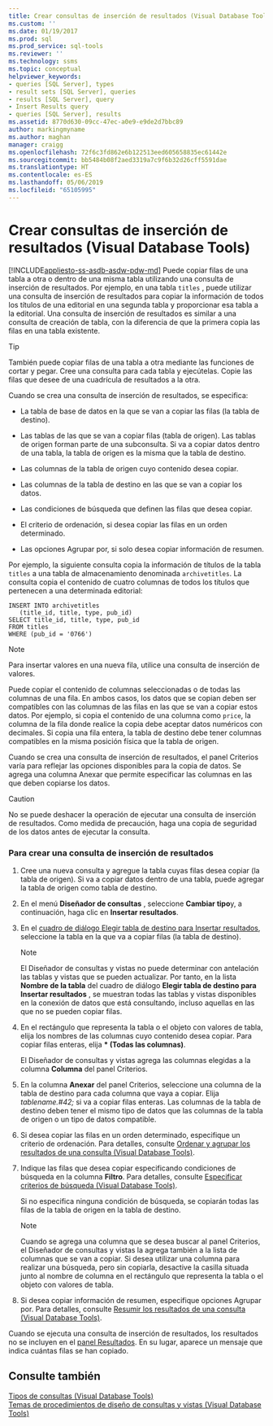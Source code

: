 ```yaml
---
title: Crear consultas de inserción de resultados (Visual Database Tools) | Microsoft Docs
ms.custom: ''
ms.date: 01/19/2017
ms.prod: sql
ms.prod_service: sql-tools
ms.reviewer: ''
ms.technology: ssms
ms.topic: conceptual
helpviewer_keywords:
- queries [SQL Server], types
- result sets [SQL Server], queries
- results [SQL Server], query
- Insert Results query
- queries [SQL Server], results
ms.assetid: 8770d630-09cc-47ec-a0e9-e9de2d7bbc89
author: markingmyname
ms.author: maghan
manager: craigg
ms.openlocfilehash: 72f6c3fd862e6b122513eed605658835ec61442e
ms.sourcegitcommit: bb5484b08f2aed3319a7c9f6b32d26cff5591dae
ms.translationtype: HT
ms.contentlocale: es-ES
ms.lasthandoff: 05/06/2019
ms.locfileid: "65105995"
---
```

# <a name="create-insert-results-queries-visual-database-tools"></a>Crear consultas de inserción de resultados (Visual Database Tools)
[!INCLUDE[appliesto-ss-asdb-asdw-pdw-md](../../includes/appliesto-ss-asdb-asdw-pdw-md.md)]
Puede copiar filas de una tabla a otra o dentro de una misma tabla utilizando una consulta de inserción de resultados. Por ejemplo, en una tabla `titles` , puede utilizar una consulta de inserción de resultados para copiar la información de todos los títulos de una editorial en una segunda tabla y proporcionar esa tabla a la editorial. Una consulta de inserción de resultados es similar a una consulta de creación de tabla, con la diferencia de que la primera copia las filas en una tabla existente.  
  
> [!TIP]  
> También puede copiar filas de una tabla a otra mediante las funciones de cortar y pegar. Cree una consulta para cada tabla y ejecútelas. Copie las filas que desee de una cuadrícula de resultados a la otra.  
  
Cuando se crea una consulta de inserción de resultados, se especifica:  
  
-   La tabla de base de datos en la que se van a copiar las filas (la tabla de destino).  
  
-   Las tablas de las que se van a copiar filas (tabla de origen). Las tablas de origen forman parte de una subconsulta. Si va a copiar datos dentro de una tabla, la tabla de origen es la misma que la tabla de destino.  
  
-   Las columnas de la tabla de origen cuyo contenido desea copiar.  
  
-   Las columnas de la tabla de destino en las que se van a copiar los datos.  
  
-   Las condiciones de búsqueda que definen las filas que desea copiar.  
  
-   El criterio de ordenación, si desea copiar las filas en un orden determinado.  
  
-   Las opciones Agrupar por, si solo desea copiar información de resumen.  
  
Por ejemplo, la siguiente consulta copia la información de títulos de la tabla `titles` a una tabla de almacenamiento denominada `archivetitles`. La consulta copia el contenido de cuatro columnas de todos los títulos que pertenecen a una determinada editorial:  
  
```  
INSERT INTO archivetitles   
   (title_id, title, type, pub_id)  
SELECT title_id, title, type, pub_id  
FROM titles  
WHERE (pub_id = '0766')  
```  
  
> [!NOTE]  
> Para insertar valores en una nueva fila, utilice una consulta de inserción de valores.  
  
Puede copiar el contenido de columnas seleccionadas o de todas las columnas de una fila. En ambos casos, los datos que se copian deben ser compatibles con las columnas de las filas en las que se van a copiar estos datos. Por ejemplo, si copia el contenido de una columna como `price`, la columna de la fila donde realice la copia debe aceptar datos numéricos con decimales. Si copia una fila entera, la tabla de destino debe tener columnas compatibles en la misma posición física que la tabla de origen.  
  
Cuando se crea una consulta de inserción de resultados, el panel Criterios varía para reflejar las opciones disponibles para la copia de datos. Se agrega una columna Anexar que permite especificar las columnas en las que deben copiarse los datos.  
  
> [!CAUTION]  
> No se puede deshacer la operación de ejecutar una consulta de inserción de resultados. Como medida de precaución, haga una copia de seguridad de los datos antes de ejecutar la consulta.  
  
### <a name="to-create-an-insert-results-query"></a>Para crear una consulta de inserción de resultados  
  
1.  Cree una nueva consulta y agregue la tabla cuyas filas desea copiar (la tabla de origen). Si va a copiar datos dentro de una tabla, puede agregar la tabla de origen como tabla de destino.  
  
2.  En el menú **Diseñador de consultas** , seleccione **Cambiar tipo**y, a continuación, haga clic en **Insertar resultados**.  
  
3.  En el [cuadro de diálogo Elegir tabla de destino para Insertar resultados](../../ssms/visual-db-tools/choose-target-table-for-insert-results-dialog-box-visual-database-tools.md), seleccione la tabla en la que va a copiar filas (la tabla de destino).  
  
    > [!NOTE]  
    > El Diseñador de consultas y vistas no puede determinar con antelación las tablas y vistas que se pueden actualizar. Por tanto, en la lista **Nombre de la tabla** del cuadro de diálogo **Elegir tabla de destino para Insertar resultados** , se muestran todas las tablas y vistas disponibles en la conexión de datos que está consultando, incluso aquellas en las que no se pueden copiar filas.  
  
4.  En el rectángulo que representa la tabla o el objeto con valores de tabla, elija los nombres de las columnas cuyo contenido desea copiar. Para copiar filas enteras, elija **&#42; (Todas las columnas)**.  
  
    El Diseñador de consultas y vistas agrega las columnas elegidas a la columna **Columna** del panel Criterios.  
  
5.  En la columna **Anexar** del panel Criterios, seleccione una columna de la tabla de destino para cada columna que vaya a copiar. Elija *tablename.#42;* si va a copiar filas enteras. Las columnas de la tabla de destino deben tener el mismo tipo de datos que las columnas de la tabla de origen o un tipo de datos compatible.  
  
6.  Si desea copiar las filas en un orden determinado, especifique un criterio de ordenación. Para detalles, consulte [Ordenar y agrupar los resultados de una consulta &#40;Visual Database Tools&#41;](../../ssms/visual-db-tools/sort-and-group-query-results-visual-database-tools.md).  
  
7.  Indique las filas que desea copiar especificando condiciones de búsqueda en la columna **Filtro**. Para detalles, consulte [Especificar criterios de búsqueda &#40;Visual Database Tools&#41;](../../ssms/visual-db-tools/specify-search-criteria-visual-database-tools.md).  
  
    Si no especifica ninguna condición de búsqueda, se copiarán todas las filas de la tabla de origen en la tabla de destino.  
  
    > [!NOTE]  
    > Cuando se agrega una columna que se desea buscar al panel Criterios, el Diseñador de consultas y vistas la agrega también a la lista de columnas que se van a copiar. Si desea utilizar una columna para realizar una búsqueda, pero sin copiarla, desactive la casilla situada junto al nombre de columna en el rectángulo que representa la tabla o el objeto con valores de tabla.  
  
8.  Si desea copiar información de resumen, especifique opciones Agrupar por. Para detalles, consulte [Resumir los resultados de una consulta &#40;Visual Database Tools&#41;](../../ssms/visual-db-tools/summarize-query-results-visual-database-tools.md).  
  
Cuando se ejecuta una consulta de inserción de resultados, los resultados no se incluyen en el [panel Resultados](../../ssms/visual-db-tools/results-pane-visual-database-tools.md). En su lugar, aparece un mensaje que indica cuántas filas se han copiado.  
  
## <a name="see-also"></a>Consulte también  
[Tipos de consultas &#40;Visual Database Tools&#41;](../../ssms/visual-db-tools/types-of-queries-visual-database-tools.md)  
[Temas de procedimientos de diseño de consultas y vistas &#40;Visual Database Tools&#41;](../../ssms/visual-db-tools/design-queries-and-views-how-to-topics-visual-database-tools.md)  
  
